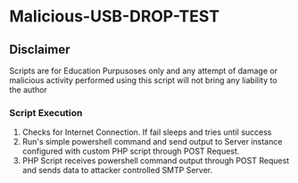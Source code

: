 # Malicious-USB-DROP-TEST

<h2> Disclaimer  </h2>
  
<p>
Scripts are for Education Purpusoses only and any attempt of damage or malicious activity performed using this script will not bring any liability to the author 
</p>


<h3> Script Execution </h3>

1) Checks for Internet Connection. If fail sleeps and tries until success
2) Run's simple powershell command and send output to Server instance configured with custom PHP script through POST Request.
3) PHP Script receives powershell command output through POST Request and sends data to attacker controlled SMTP Server.

